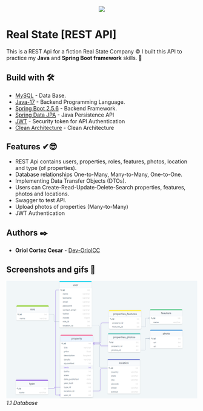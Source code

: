 <p align="center"><a href="6a4d3298760c2e7e49595184e1975.svg" target="_blank"><img src="https://www.fontana.com.ar/wp-content/uploads/2018/10/spring-boot-logo.png" width="400"></a></p>

# Real State [REST API]
This is a REST Api for a fiction Real State Company © I built this API to practice my **Java** and **Spring Boot framework** skills. 🙂

## Build with 🛠️
* [MySQL](https://www.mysql.com) - Data Base.
* [Java-17](https://www.oracle.com/java/technologies/javase/jdk17-archive-downloads.html) - Backend Programming Language.
* [Spring Boot 2.5.6](https://spring.io/blog/2021/10/21/spring-boot-2-5-6-is-now-available) - Backend Framework.
* [Spring Data JPA](https://spring.io/projects/spring-data-jpa) - Java Persistence API
* [JWT](https://jwt.io/) -  Security token for API Authentication
* [Clean Architecture](https://www.baeldung.com/spring-boot-clean-architecture) - Clean Architecture 
## Features ✔😎
* REST Api contains users, properties, roles, features, photos, location and type (of properties).
* Database relationships One-to-Many, Many-to-Many, One-to-One.
* Implementing Data Transfer Objects (DTOs).
* Users can Create-Read-Update-Delete-Search properties, features, photos and locations.
* Swagger to test API.
* Upload photos of properties (Many-to-Many)
* JWT Authentication



## Authors ✒️

* **Oriol Cortez Cesar** - [Dev-OriolCC](https://github.com/Dev-OriolCC)

## Screenshots and gifs 📸
![](screenshots/scr_2.png)
_1.1 Database_